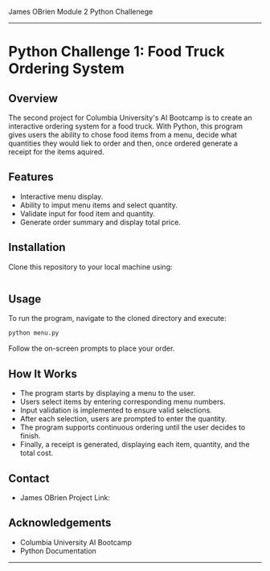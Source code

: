 
James OBrien Module 2 Python Challenege

---

# Python Challenge 1: Food Truck Ordering System

## Overview
The second project for Columbia University's AI Bootcamp is to create an interactive ordering system for a food truck. With Python, this program gives users the ability to chose food items from a menu, decide what quantities they would liek to order and then, once ordered generate a receipt for the items aquired.

## Features
- Interactive menu display.
- Ability to imput menu items and select quantity.
- Validate input for food item and quantity.
- Generate order summary and display total price.

## Installation
Clone this repository to your local machine using:
```bash

```

## Usage
To run the program, navigate to the cloned directory and execute:
```bash
python menu.py
```
Follow the on-screen prompts to place your order.

## How It Works
- The program starts by displaying a menu to the user.
- Users select items by entering corresponding menu numbers.
- Input validation is implemented to ensure valid selections.
- After each selection, users are prompted to enter the quantity.
- The program supports continuous ordering until the user decides to finish.
- Finally, a receipt is generated, displaying each item, quantity, and the total cost.

## Contact
- James OBrien
Project Link: 

## Acknowledgements
- Columbia University AI Bootcamp
- Python Documentation
  
---
